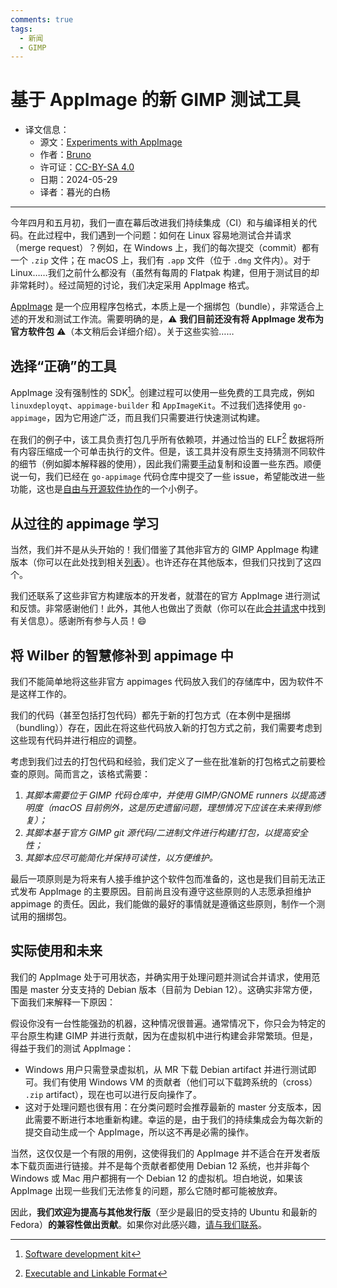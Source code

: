 ```yaml
---
comments: true
tags:
  - 新闻
  - GIMP
---
```


# 基于 AppImage 的新 GIMP 测试工具

- 译文信息：
    - 源文：[Experiments with AppImage](https://www.gimp.org/news/2024/05/28/experiments-appimage/)
    - 作者：[Bruno](https://www.gimp.org/author/bruno.html)
    - 许可证：[CC-BY-SA 4.0](https://creativecommons.org/licenses/by-sa/4.0/)
    - 日期：2024-05-29
    - 译者：暮光的白杨

----

今年四月和五月初，我们一直在幕后改进我们持续集成（CI）和与编译相关的代码。在此过程中，我们遇到一个问题：如何在 Linux 容易地测试合并请求（merge request）？例如，在 Windows 上，我们的每次提交（commit）都有一个 `.zip` 文件；在 macOS 上，我们有 `.app` 文件（位于 `.dmg` 文件内）。对于 Linux……我们之前什么都没有（虽然有每周的 Flatpak 构建，但用于测试目的却非常耗时）。经过简短的讨论，我们决定采用 AppImage 格式。

[AppImage] 是一个应用程序包格式，本质上是一个捆绑包（bundle），非常适合上述的开发和测试工作流。需要明确的是，⚠️ **我们目前还没有将 AppImage 发布为官方软件包** ⚠️（本文稍后会详细介绍）。关于这些实验……

[AppImage]: https://appimage.org/

## 选择“正确”的工具

AppImage 没有强制性的 SDK[^mean1]。创建过程可以使用一些免费的工具完成，例如 `linuxdeployqt`、`appimage-builder` 和 `AppImageKit`。不过我们选择使用 `go-appimage`，因为它用途广泛，而且我们只需要进行快速测试构建。

[^mean1]: [Software development kit][sdk]

[sdk]: https://en.wikipedia.org/wiki/Software_development_kit

在我们的例子中，该工具负责打包几乎所有依赖项，并通过恰当的 ELF[^mean2] 数据将所有内容压缩成一个可单击执行的文件。但是，该工具并没有原生支持猜测不同软件的细节（例如脚本解释器的使用），因此我们需要[手动]复制和设置一些东西。顺便说一句，我们已经在 `go-appimage` 代码仓库中提交了一些 issue，希望能改进一些功能，这也是[自由与开源软件协作]的一个小例子。

[^mean2]: [Executable and Linkable Format][ELF]

[手动]: https://gitlab.gnome.org/GNOME/gimp/-/raw/master/build/linux/appimage/bundle-gimp-appimage.sh
[ELF]: https://en.wikipedia.org/wiki/Executable_and_Linkable_Format
[自由与开源软件协作]: https://github.com/probonopd/go-appimage/issues/282

## 从过往的 appimage 学习

当然，我们并不是从头开始的！我们借鉴了其他非官方的 GIMP AppImage 构建版本（你可以在此处找到相关[列表]）。也许还存在其他版本，但我们只找到了这四个。

[列表]: https://gitlab.gnome.org/GNOME/gimp/-/raw/master/build/linux/appimage/AppRun

我们还联系了这些非官方构建版本的开发者，就潜在的官方 AppImage 进行测试和反馈。非常感谢他们！此外，其他人也做出了贡献（你可以在此[合并请求]中找到有关信息）。感谢所有参与人员！😄

[合并请求]: https://gitlab.gnome.org/GNOME/gimp/-/merge_requests/1440

## 将 Wilber 的智慧修补到 appimage 中

我们不能简单地将这些非官方 appimages 代码放入我们的存储库中，因为软件不是这样工作的。

我们的代码（甚至包括打包代码）都先于新的打包方式（在本例中是捆绑（bundling））存在，因此在将这些代码放入新的打包方式之前，我们需要考虑到这些现有代码并进行相应的调整。

考虑到我们过去的打包代码和经验，我们定义了一些在批准新的打包格式之前要检查的原则。简而言之，该格式需要：

1. *其脚本需要位于 GIMP 代码仓库中，并使用 GIMP/GNOME runners 以提高透明度（macOS 目前例外，这是历史遗留问题，理想情况下应该在未来得到修复）；*
1. *其脚本基于官方 GIMP git 源代码/二进制文件进行构建/打包，以提高安全性；*
1. *其脚本应尽可能简化并保持可读性，以方便维护。*

最后一项原则是为将来有人接手维护这个软件包而准备的，这也是我们目前无法正式发布 AppImage 的主要原因。目前尚且没有遵守这些原则的人志愿承担维护 appimage 的责任。因此，我们能做的最好的事情就是遵循这些原则，制作一个测试用的捆绑包。

## 实际使用和未来

我们的 AppImage 处于可用状态，并确实用于处理问题并测试合并请求，使用范围是 master 分支支持的 Debian 版本（目前为 Debian 12）。这确实非常方便，下面我们来解释一下原因：

假设你没有一台性能强劲的机器，这种情况很普遍。通常情况下，你只会为特定的平台原生构建 GIMP 并进行贡献，因为在虚拟机中进行构建会非常繁琐。但是，得益于我们的测试 AppImage：

* Windows 用户只需登录虚拟机，从 MR 下载 Debian artifact 并进行测试即可。我们有使用 Windows VM 的贡献者（他们可以下载跨系统的（cross） `.zip` artifact），现在也可以进行反向操作了。
* 这对于处理问题也很有用：在分类问题时会推荐最新的 master 分支版本，因此需要不断进行本地重新构建。幸运的是，由于我们的持续集成会为每次新的提交自动生成一个 AppImage，所以这不再是必需的操作。

当然，这仅仅是一个有限的用例，这使得我们的 AppImage 并不适合在开发者版本下载页面进行链接。并不是每个贡献者都使用 Debian 12 系统，也并非每个 Windows 或 Mac 用户都拥有一个 Debian 12 的虚拟机。坦白地说，如果该 AppImage 出现一些我们无法修复的问题，那么它随时都可能被放弃。

因此，**我们欢迎为提高与其他发行版**（至少是最旧的受支持的 Ubuntu 和最新的 Fedora）**的兼容性做出贡献**。如果你对此感兴趣，[请与我们联系]。

[请与我们联系]: https://www.gimp.org/discuss.html